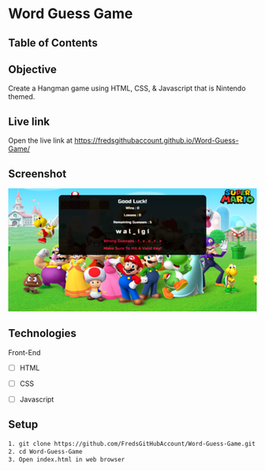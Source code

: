 # Word Guess Game

## Table of Contents 

## Objective 

Create a Hangman game using HTML, CSS, & Javascript that is Nintendo themed.

## Live link
Open the live link at https://fredsgithubaccount.github.io/Word-Guess-Game/ 

## Screenshot

![Screenshot](/Assets/images/screenshot.png)


## Technologies
Front-End
- [ ] HTML
- [ ] CSS
- [ ] Javascript


## Setup 
```
1. git clone https://github.com/FredsGitHubAccount/Word-Guess-Game.git
2. cd Word-Guess-Game
3. Open index.html in web browser

```